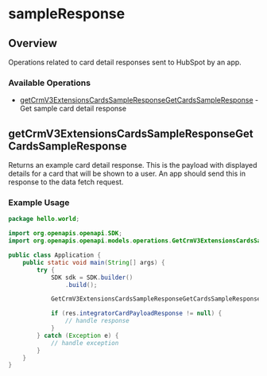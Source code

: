 # sampleResponse

## Overview

Operations related to card detail responses sent to HubSpot by an app.

### Available Operations

* [getCrmV3ExtensionsCardsSampleResponseGetCardsSampleResponse](#getcrmv3extensionscardssampleresponsegetcardssampleresponse) - Get sample card detail response

## getCrmV3ExtensionsCardsSampleResponseGetCardsSampleResponse

Returns an example card detail response. This is the payload with displayed details for a card that will be shown to a user. An app should send this in response to the data fetch request.

### Example Usage

```java
package hello.world;

import org.openapis.openapi.SDK;
import org.openapis.openapi.models.operations.GetCrmV3ExtensionsCardsSampleResponseGetCardsSampleResponseResponse;

public class Application {
    public static void main(String[] args) {
        try {
            SDK sdk = SDK.builder()
                .build();

            GetCrmV3ExtensionsCardsSampleResponseGetCardsSampleResponseResponse res = sdk.sampleResponse.getCrmV3ExtensionsCardsSampleResponseGetCardsSampleResponse();

            if (res.integratorCardPayloadResponse != null) {
                // handle response
            }
        } catch (Exception e) {
            // handle exception
        }
    }
}
```
